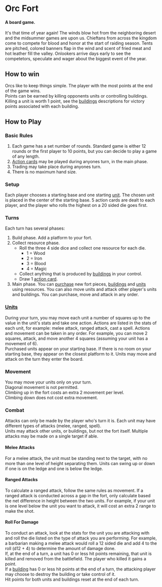 # Orc Fort
#### A board game.
It's that time of year again! The winds blow hot from the neighboring desert and the midsummer games are upon us. Chieftans from across the kingdom come to compete for blood and honor at the start of raiding season. Tents are pitched, colored banners flap in the wind and scent of fried meat and hot leather fill the valley. Onlookers arrive days early to see the competetors, speculate and wager about the biggest event of the year.

## How to win
Orcs like to keep things simple. The player with the most points at the end of the game wins.  
Points can be earned by killing opponents units or controlling buildings. Killing a unit is worth 1 point, see the [buildings](Buildings.md) descriptions for victory points associated with each building.

## How to Play
### Basic Rules
1. Each game has a set number of rounds. Standard game is either 12 rounds or the first player to 10 points, but you can decide to play a game of any length.
2. [Action cards](ActionCards.md) may be played during anyones turn, in the main phase.
3. Trading may take place during anyones turn.
4. There is no maximum hand size.

### Setup
Each player chooses a starting base and one starting [unit](Units.md). The chosen unit is placed in the center of the starting base.
5 action cards are dealt to each player, and the player who rolls the highest on a 20 sided die goes first.

### Turns
Each turn has several phases:
1. Build phase. Add a platform to your fort.
2. Collect resource phase. 
    - Roll the three 4 side dice and collect one resource for each die.
      - 1 = Wood
      - 2 = Iron
      - 3 = Blood
      - 4 = Magic
    - Collect anything that is produced by [buildings](Buildings.md) in your control.
    - Draw 1 [action card](ActionCards.md).
3. Main phase. You can [purchase](Store.md) new fort pieces, [buildings](Buildings.md) and [units](Units.md) using resources. You can also move units and attack other player's units and buildings. You can purchase, move and attack in any order.

### [Units](Units.md)
During your turn, you may move each unit a number of squares up to the value in the unit's stats and take one action. Actions are listed in the stats of each unit, for example: melee attack, ranged attack, cast a spell.
Actions and movement can be taken in any order. For example, you can move 2 squares, attack, and move another 4 squares (assuming your unit has a movement of 6).  
Purchased units appear on your starting base. If there is no room on your starting base, they appear on the closest platform to it. Units may move and attack on the turn they enter the board.

### Movement
You may move your units only on your turn.  
Diagonal movement is not permitted.  
Climbing up in the fort costs an extra 2 movement per level.  
Climbing down does not cost extra movement.  

### Combat
Attacks can only be made by the player who's turn it is. Each unit may have different types of attacks (melee, ranged, spell).  
Units may attack other units, or buildings, but not the fort itself. Multiple attacks may be made on a single target if able.  

#### Melee Attacks
For a melee attack, the unit must be standing next to the target, with no more than one level of height separating them. Units can swing up or down if one is on the ledge and one is below the ledge.

#### Ranged Attacks
To calculate a ranged attack, follow the same rules as movement. If a ranged attack is conducted across a gap in the fort, only calculate based the net difference in height between the two units. For example, if your unit is one level below the unit you want to attack, it will cost an extra 2 range to make the shot.

#### Roll For Damage
To conduct an attack, look at the stats for the unit you are attacking with and roll the die listed on the type of attack you are performing. For example, a barbarian making a melee attack would roll a 12 sided die and add 4 to the roll (d12 + 4) to determine the amount of damage done.  
If, at the end of a turn, a unit has 0 or less hit points remaining, that unit is killed and removed from the battlefield. The player who killed it gains a point.  
If a [building](Buildings.md) has 0 or less hit points at the end of a turn, the attacking player may choose to destroy the building or take control of it.  
Hit points for both units and buildings reset at the end of each turn.
